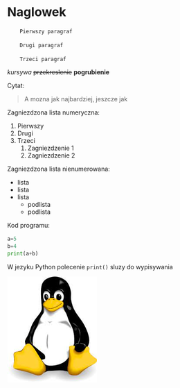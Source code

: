 # Naglowek

        Pierwszy paragraf

        Drugi paragraf

        Trzeci paragraf

*kursywa* ~~przekreslenie~~ **pogrubienie**

 Cytat:
>A mozna jak najbardziej, jeszcze jak

Zagniezdzona lista numeryczna:
1. Pierwszy 
1. Drugi
1. Trzeci
	1. Zagniezdzenie 1
	1. Zagniezdzenie 2

Zagniezdzona lista nienumerowana:
 - lista
 - lista
 - lista
    - podlista
    - podlista

Kod programu:
```py
a=5
b=4
print(a+b)
```
W jezyku Python polecenie `print()` sluzy do wypisywania

![MojObraz](pingwin.jpeg "Obrazek")








